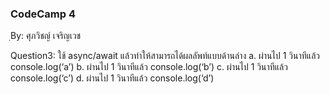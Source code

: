 ### CodeCamp 4 ###
ฺBy: ศุภวิชญ์ เจริญเวช

Question3:
  ใช้ async/await แล้วทำให้สามารถได้ผลลัพท์แบบด้านล่าง
    a. ผ่านไป 1 วินาทีแล้ว console.log(‘a’)
    b. ผ่านไป 1 วินาทีแล้ว console.log(‘b’)
    c. ผ่านไป 1 วินาทีแล้ว console.log(‘c’)
    d. ผ่านไป 1 วินาทีแล้ว console.log(‘d’)